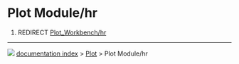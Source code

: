 # Plot Module/hr
1.  REDIRECT [Plot_Workbench/hr](Plot_Workbench/hr.md)



---
![](images/Button_right.svg) [documentation index](../README.md) > [Plot](Plot_Workbench.md) > Plot Module/hr

